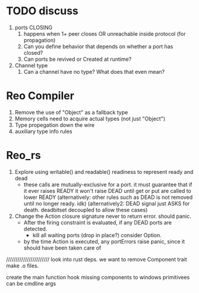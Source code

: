 # TODO discuss
1. ports CLOSING
	1. happens when 1+ peer closes OR unreachable inside protocol (for propagation)
	2. Can you define behavior that depends on whether a port has closed?
	3. Can ports be revived or Created at runtime?
1. Channel type
	1. Can a channel have no type? What does that even mean?


# Reo Compiler
1. Remove the use of "Object" as a fallback type
1. Memory cells need to acquire actual types (not just "Object")
2. Type propegation down the wire
3. auxiliary type info rules

# Reo_rs
1. Explore using writable() and readable() readiness to represent ready and dead
	* these calls are mutually-exclusive for a port. it must guarantee that
		if it ever raises READY it won't raise DEAD until get or put are called to lower READY
		(alternatively: other rules such as DEAD is not removed until no longer ready. idk)
		(alternatively2: DEAD signal just ASKS for death. deadbitset decoupled to allow these cases)
2. Change the Action closure signature never to return error. should panic.
	* After the firing constraint is evaluated, if any DEAD ports are detected.
		* kill all waiting ports (drop in place?) consider Option<Port>.
	* by the time Action is executed, any portErrors raise panic, since it should have been taken care of


///////////////////////
look into rust deps. we want to remove Component trait
make .o files.

create the main function
hook missing components to windows 
primitivees can be cmdline args